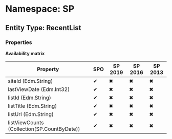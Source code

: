 # Namespace: SP
## Entity Type: RecentList

### Properties

**Availability matrix**

Property | SPO | SP 2019 | SP 2016 | SP 2013
----------|-----|---------|---------|--------
siteId (Edm.String) | ✔ | ✖ | ✖ | ✖
lastViewDate (Edm.Int32) | ✔ | ✖ | ✖ | ✖
listId (Edm.String) | ✔ | ✖ | ✖ | ✖
listTitle (Edm.String) | ✔ | ✖ | ✖ | ✖
listUrl (Edm.String) | ✔ | ✖ | ✖ | ✖
listViewCounts (Collection(SP.CountByDate)) | ✔ | ✖ | ✖ | ✖

